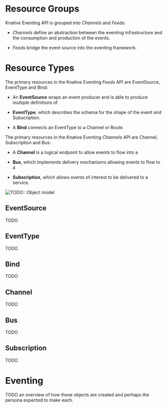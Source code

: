 # Resource Groups

Knative Eventing API is grouped into _Channels_ and _Feeds_:

* _Channels_ define an abstraction between the eventing infrastructure and the
  consumption and production of the events.

* _Feeds_ bridge the event source into the eventing framework.

# Resource Types

The primary resources in the Knative Eventing _Feeds_ API are EventSource, EventType and Bind:

* An **EventSource** wraps an event producer and is able to produce multiple definitions of

* **EventType**, which describes the schema for the shape of the event and Subscription. 

* A **Bind** connects an EventType to a Channel or Route.


The primary resources in the Knative Eventing _Channels_ API are Channel, Subscription and Bus:

* A **Channel** is a logical endpoint to allow events to flow into a

* **Bus**, which implements delivery mechanisms allowing events to flow to a

* **Subscription**, which allows events of interest to be delivered to a
  service.


![TODO:: Object model](images/object_model.png)


## EventSource

TODO

## EventType

TODO

## Bind

TODO

## Channel

TODO

## Bus

TODO

## Subscription

TODO

# Eventing

TODO an overview of how these objects are created and perhaps the persona
expected to make each.
